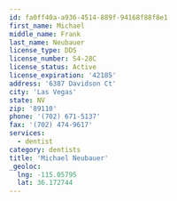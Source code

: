 ```yaml
---
id: fa0ff40a-a936-4514-889f-94168f88f8e1
first_name: Michael
middle_name: Frank
last_name: Neubauer
license_type: DDS
license_number: S4-28C
license_status: Active
license_expiration: '42185'
address: '6387 Davidson Ct'
city: 'Las Vegas'
state: NV
zip: '89110'
phone: '(702) 671-5137'
fax: '(702) 474-9617'
services:
  - dentist
category: dentists
title: 'Michael Neubauer'
_geoloc:
  lng: -115.05795
  lat: 36.172744
---
```

